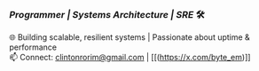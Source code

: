 ### *Programmer | Systems Architecture | SRE* 🛠️

🌐 Building scalable, resilient systems | Passionate about uptime & performance  
📫 Connect: clintonrorim@gmail.com | [[(https://x.com/byte_em)]]
